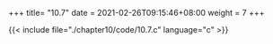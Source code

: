 +++
title= "10.7"
date = 2021-02-26T09:15:46+08:00
weight = 7
+++

{{< include file="./chapter10/code/10.7.c" language="c" >}}


